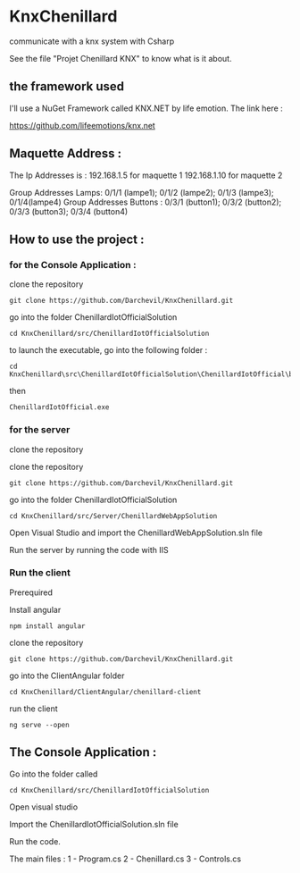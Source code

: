 # KnxChenillard
communicate with a knx system with Csharp


See the file "Projet Chenillard KNX" to know what is it about.

## the framework used 
I'll use a NuGet Framework called KNX.NET by life emotion. The link here : 

https://github.com/lifeemotions/knx.net

## Maquette Address :

The Ip Addresses is  : 192.168.1.5 for maquette 1
						192.168.1.10 for maquette 2
						


Group Addresses Lamps: 0/1/1 (lampe1); 0/1/2 (lampe2); 0/1/3 (lampe3); 0/1/4(lampe4)
Group Addresses Buttons : 0/3/1 (button1); 0/3/2 (button2); 0/3/3 (button3); 0/3/4 (button4)


## How to use the project :

### for the Console Application : 

clone the repository

```
git clone https://github.com/Darchevil/KnxChenillard.git
```

go into the folder ChenillardIotOfficialSolution

```
cd KnxChenillard/src/ChenillardIotOfficialSolution
```

to launch the executable, go into the following folder : 
```
cd KnxChenillard\src\ChenillardIotOfficialSolution\ChenillardIotOfficial\bin\Debug

```
then 
```
ChenillardIotOfficial.exe
```

### for the server 
 clone the repository

clone the repository

```
git clone https://github.com/Darchevil/KnxChenillard.git
```

go into the folder ChenillardIotOfficialSolution

```
cd KnxChenillard/src/Server/ChenillardWebAppSolution
```

Open Visual Studio and import the ChenillardWebAppSolution.sln file

Run the server by running the code with IIS

### Run the client 

Prerequired

Install angular 

```
npm install angular
```

clone the repository

```
git clone https://github.com/Darchevil/KnxChenillard.git
```

go into the ClientAngular folder

```
cd KnxChenillard/ClientAngular/chenillard-client
```

run the client

```
ng serve --open
```

## The Console Application :

Go into the folder called 

```
cd KnxChenillard/src/ChenillardIotOfficialSolution
```

Open visual studio 

Import the ChenillardIotOfficialSolution.sln file

Run the code.

The main files : 
1 - Program.cs
2 - Chenillard.cs
3 - Controls.cs

